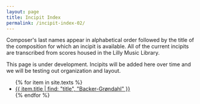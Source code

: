 ```yaml
---
layout: page
title: Incipit Index
permalink: /incipit-index-02/
---
```


<div class="toc">
  <p>Composer's last names appear in alphabetical order followed by the title of the composition for which an incipit is available. All of the current incipits are transcribed from scores housed in the Lilly Music Library.</p>
  <p>This page is under development. Incipits will be added here over time and we will be testing out organization and layout.</p>
  <ul class="texts">
 {% for item in site.texts %} 
    <li class="text-title">
  <a href="{{ site.baseurl }}{{ item.url }}">
     {{ item.title | find: "title", "Backer-Grøndahl" }}
  </a>
</li>
  {% endfor %}
 


  </ul>
</div>

